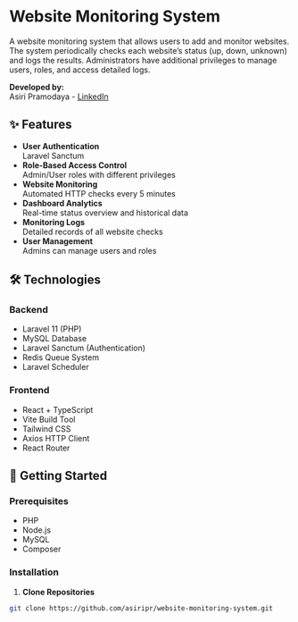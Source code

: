 # Website Monitoring System

A website monitoring system that allows users to add and monitor websites. The system 
periodically checks each website’s status (up, down, unknown) and logs the results. Administrators 
have additional privileges to manage users, roles, and access detailed logs. 

**Developed by:**  
Asiri Pramodaya - [LinkedIn](https://www.linkedin.com/in/asiripramodaya/)

## ✨ Features

- **User Authentication**  
  Laravel Sanctum
- **Role-Based Access Control**  
  Admin/User roles with different privileges
- **Website Monitoring**  
  Automated HTTP checks every 5 minutes
- **Dashboard Analytics**  
  Real-time status overview and historical data
- **Monitoring Logs**  
  Detailed records of all website checks
- **User Management**  
  Admins can manage users and roles

## 🛠️ Technologies

### Backend
- Laravel 11 (PHP)
- MySQL Database
- Laravel Sanctum (Authentication)
- Redis Queue System
- Laravel Scheduler

### Frontend
- React + TypeScript
- Vite Build Tool
- Tailwind CSS
- Axios HTTP Client
- React Router 

## 🚀 Getting Started

### Prerequisites
- PHP 
- Node.js 
- MySQL 
- Composer

### Installation

1. **Clone Repositories**
```bash
git clone https://github.com/asiripr/website-monitoring-system.git

